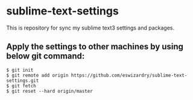 # sublime-text-settings
This is repository for sync my sublime text3 settings and packages.

## Apply the settings to other machines by using below git command:
```
$ git init
$ git remote add origin https://github.com/eswizardry/sublime-text-settings.git
$ git fetch
$ git reset --hard origin/master
```
